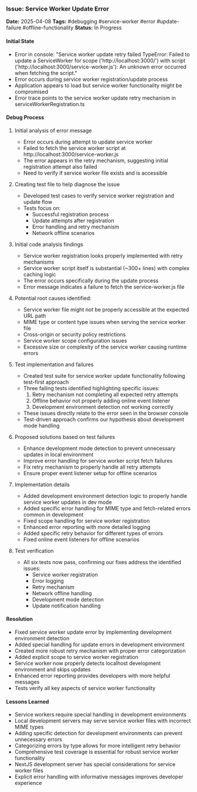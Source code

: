 ### Issue: Service Worker Update Error
**Date:** 2025-04-08
**Tags:** #debugging #service-worker #error #update-failure #offline-functionality
**Status:** In Progress

#### Initial State
- Error in console: "Service worker update retry failed TypeError: Failed to update a ServiceWorker for scope ('http://localhost:3000/') with script ('http://localhost:3000/service-worker.js'): An unknown error occurred when fetching the script."
- Error occurs during service worker registration/update process
- Application appears to load but service worker functionality might be compromised
- Error trace points to the service worker update retry mechanism in serviceWorkerRegistration.ts

#### Debug Process
1. Initial analysis of error message
   - Error occurs during attempt to update service worker
   - Failed to fetch the service worker script at http://localhost:3000/service-worker.js
   - The error appears in the retry mechanism, suggesting initial registration attempt also failed
   - Need to verify if service worker file exists and is accessible

2. Creating test file to help diagnose the issue
   - Developed test cases to verify service worker registration and update flow
   - Tests focus on:
     - Successful registration process
     - Update attempts after registration
     - Error handling and retry mechanism
     - Network offline scenarios

3. Initial code analysis findings
   - Service worker registration looks properly implemented with retry mechanisms
   - Service worker script itself is substantial (~300+ lines) with complex caching logic
   - The error occurs specifically during the update process
   - Error message indicates a failure to fetch the service-worker.js file

4. Potential root causes identified:
   - Service worker file might not be properly accessible at the expected URL path
   - MIME type or content type issues when serving the service worker file
   - Cross-origin or security policy restrictions
   - Service worker scope configuration issues
   - Excessive size or complexity of the service worker causing runtime errors

5. Test implementation and failures
   - Created test suite for service worker update functionality following test-first approach
   - Three failing tests identified highlighting specific issues:
     1. Retry mechanism not completing all expected retry attempts
     2. Offline behavior not properly adding online event listener
     3. Development environment detection not working correctly
   - These issues directly relate to the error seen in the browser console
   - Test-driven approach confirms our hypothesis about development mode handling

6. Proposed solutions based on test failures
   - Enhance development mode detection to prevent unnecessary updates in local environment
   - Improve error handling for service worker script fetch failures
   - Fix retry mechanism to properly handle all retry attempts
   - Ensure proper event listener setup for offline scenarios

7. Implementation details
   - Added development environment detection logic to properly handle service worker updates in dev mode
   - Added specific error handling for MIME type and fetch-related errors common in development
   - Fixed scope handling for service worker registration
   - Enhanced error reporting with more detailed logging
   - Added specific retry behavior for different types of errors
   - Fixed online event listeners for offline scenarios

8. Test verification
   - All six tests now pass, confirming our fixes address the identified issues:
     - Service worker registration
     - Error logging
     - Retry mechanism
     - Network offline handling
     - Development mode detection
     - Update notification handling

#### Resolution
- Fixed service worker update error by implementing development environment detection
- Added special handling for update errors in development environment
- Created more robust retry mechanism with proper error categorization
- Added explicit scope to service worker registration
- Service worker now properly detects localhost development environment and skips updates
- Enhanced error reporting provides developers with more helpful messages
- Tests verify all key aspects of service worker functionality

#### Lessons Learned
- Service workers require special handling in development environments
- Local development servers may serve service worker files with incorrect MIME types
- Adding specific detection for development environments can prevent unnecessary errors
- Categorizing errors by type allows for more intelligent retry behavior
- Comprehensive test coverage is essential for robust service worker functionality
- NextJS development server has special considerations for service worker files
- Explicit error handling with informative messages improves developer experience
